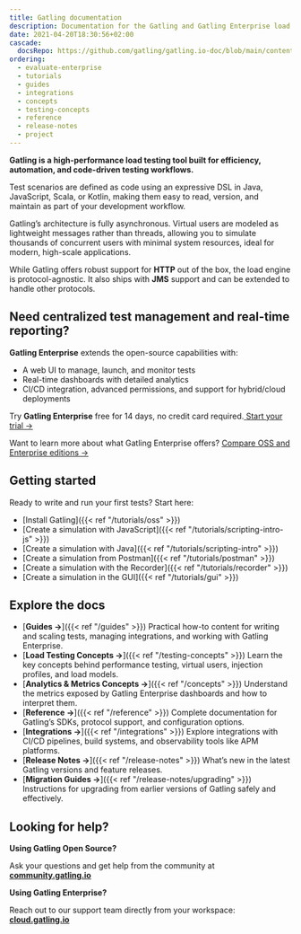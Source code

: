 ```yaml
---
title: Gatling documentation
description: Documentation for the Gatling and Gatling Enterprise load testing tools.
date: 2021-04-20T18:30:56+02:00
cascade:
  docsRepo: https://github.com/gatling/gatling.io-doc/blob/main/content
ordering:
  - evaluate-enterprise
  - tutorials
  - guides
  - integrations
  - concepts
  - testing-concepts
  - reference
  - release-notes
  - project
---
```


**Gatling is a high-performance load testing tool built for efficiency, automation, and code-driven testing workflows.**

Test scenarios are defined as code using an expressive DSL in Java, JavaScript, Scala, or Kotlin, making them easy to read, version, and maintain as part of your development workflow.

Gatling’s architecture is fully asynchronous. Virtual users are modeled as lightweight messages rather than threads, allowing you to simulate thousands of concurrent users with minimal system resources, ideal for modern, high-scale applications.

While Gatling offers robust support for **HTTP** out of the box, the load engine is protocol-agnostic. It also ships with **JMS** support and can be extended to handle other protocols.

## Need centralized test management and real-time reporting?

**Gatling Enterprise** extends the open-source capabilities with:

- A web UI to manage, launch, and monitor tests
- Real-time dashboards with detailed analytics
- CI/CD integration, advanced permissions, and support for hybrid/cloud deployments

Try **Gatling Enterprise** free for 14 days, no credit card required.[ Start your trial →](https://cloud.gatling.io?utm_source=docs)

Want to learn more about what Gatling Enterprise offers? [Compare OSS and Enterprise editions →](https://gatling.io/products/oss-vs-enterprise?utm_source=docs)

## Getting started

Ready to write and run your first tests? Start here:

- [Install Gatling]({{< ref "/tutorials/oss" >}})
- [Create a simulation with JavaScript]({{< ref "/tutorials/scripting-intro-js" >}})
- [Create a simulation with Java]({{< ref "/tutorials/scripting-intro" >}})
- [Create a simulation from Postman]({{< ref "/tutorials/postman" >}})
- [Create a simulation with the Recorder]({{< ref "/tutorials/recorder" >}})
- [Create a simulation in the GUI]({{< ref "/tutorials/gui" >}})

## Explore the docs

- [**Guides →**]({{< ref "/guides" >}}) Practical how-to content for writing and scaling tests, managing integrations, and working with Gatling Enterprise.
- [**Load Testing Concepts →**]({{< ref "/testing-concepts" >}}) Learn the key concepts behind performance testing, virtual users, injection profiles, and load models.
- [**Analytics & Metrics Concepts →**]({{< ref "/concepts" >}}) Understand the metrics exposed by Gatling Enterprise dashboards and how to interpret them.
- [**Reference →**]({{< ref "/reference" >}}) Complete documentation for Gatling’s SDKs, protocol support, and configuration options.
- [**Integrations →**]({{< ref "/integrations" >}}) Explore integrations with CI/CD pipelines, build systems, and observability tools like APM platforms.
- [**Release Notes →**]({{< ref "/release-notes" >}}) What’s new in the latest Gatling versions and feature releases.
- [**Migration Guides →**]({{< ref "/release-notes/upgrading" >}}) Instructions for upgrading from earlier versions of Gatling safely and effectively.

## Looking for help?

**Using Gatling Open Source?**

Ask your questions and get help from the community at [**community.gatling.io**](https://community.gatling.io/)

**Using Gatling Enterprise?**

Reach out to our support team directly from your workspace: [**cloud.gatling.io**](https://cloud.gatling.io/)